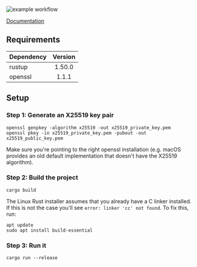 ![example workflow](https://github.com/nielsandriesse/session-open-group-server/actions/workflows/build.yml/badge.svg)

[Documentation](https://github.com/nielsandriesse/session-open-group-server/wiki/Documentation)

## Requirements

| Dependency    | Version       |
| ------------- |:-------------:|
| rustup        | 1.50.0        |
| openssl       | 1.1.1         |

## Setup

### Step 1: Generate an X25519 key pair

```
openssl genpkey -algorithm x25519 -out x25519_private_key.pem
openssl pkey -in x25519_private_key.pem -pubout -out x25519_public_key.pem
```

Make sure you're pointing to the right openssl installation (e.g. macOS provides an old default implementation that doesn't have the X25519 algorithm).

### Step 2: Build the project

```
cargo build
```

The Linux Rust installer assumes that you already have a C linker installed. If this is not the case you'll see `error: linker 'cc' not found`. To fix this, run:

```
apt update
sudo apt install build-essential
```

### Step 3: Run it

```
cargo run --release
```
